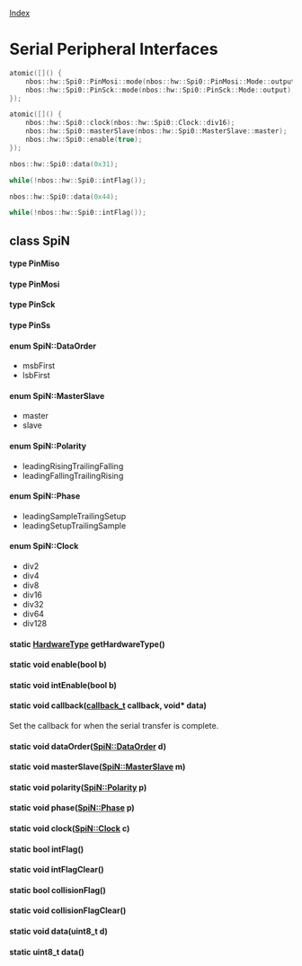 [Index](../../index.hpp.md#index)

# Serial Peripheral Interfaces

```c++
atomic([]() {
    nbos::hw::Spi0::PinMosi::mode(nbos::hw::Spi0::PinMosi::Mode::output);
    nbos::hw::Spi0::PinSck::mode(nbos::hw::Spi0::PinSck::Mode::output);
});

atomic([]() {
    nbos::hw::Spi0::clock(nbos::hw::Spi0::Clock::div16);
    nbos::hw::Spi0::masterSlave(nbos::hw::Spi0::MasterSlave::master);
    nbos::hw::Spi0::enable(true);
});

nbos::hw::Spi0::data(0x31);

while(!nbos::hw::Spi0::intFlag());

nbos::hw::Spi0::data(0x44);

while(!nbos::hw::Spi0::intFlag());
```

## class SpiN

#### type PinMiso

#### type PinMosi

#### type PinSck

#### type PinSs

#### enum SpiN::DataOrder
* msbFirst
* lsbFirst

#### enum SpiN::MasterSlave
* master
* slave

#### enum SpiN::Polarity
* leadingRisingTrailingFalling
* leadingFallingTrailingRising

#### enum SpiN::Phase
* leadingSampleTrailingSetup
* leadingSetupTrailingSample

#### enum SpiN::Clock
* div2
* div4
* div8
* div16
* div32
* div64
* div128

#### static [HardwareType](hardwaretype.hpp.md#enum-hardwaretype) getHardwareType()

#### static void enable(bool b)

#### static void intEnable(bool b)

#### static void callback([callback_t](../type.hpp.md#using-callbackt--void-void) callback, void\* data)
Set the callback for when the serial transfer is complete.

#### static void dataOrder([SpiN::DataOrder](spi.hpp.md#enum-spindataorder) d)

#### static void masterSlave([SpiN::MasterSlave](spi.hpp.md#enum-spinmasterslave) m)

#### static void polarity([SpiN::Polarity](spi.hpp.md#enum-spinpolarity) p)

#### static void phase([SpiN::Phase](spi.hpp.md#enum-spinphase) p)

#### static void clock([SpiN::Clock](spi.hpp.md#enum-spinclock) c)

#### static bool intFlag()

#### static void intFlagClear()

#### static bool collisionFlag()

#### static void collisionFlagClear()

#### static void data(uint8_t d)

#### static uint8_t data()
